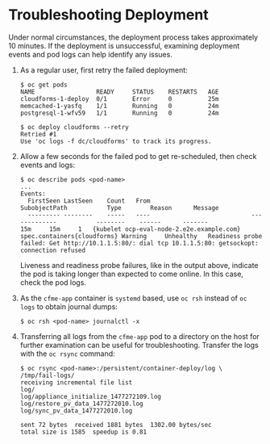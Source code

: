 # Troubleshooting Deployment

Under normal circumstances, the deployment process takes approximately
10 minutes. If the deployment is unsuccessful, examining deployment
events and pod logs can help identify any issues.

1.  As a regular user, first retry the failed deployment:
    
        $ oc get pods
        NAME                 READY     STATUS    RESTARTS   AGE
        cloudforms-1-deploy  0/1       Error     0          25m
        memcached-1-yasfq    1/1       Running   0          24m
        postgresql-1-wfv59   1/1       Running   0          24m
    
        $ oc deploy cloudforms --retry
        Retried #1
        Use 'oc logs -f dc/cloudforms' to track its progress.

2.  Allow a few seconds for the failed pod to get re-scheduled, then
    check events and logs:
    
        $ oc describe pods <pod-name>
        ...
        Events:
          FirstSeen LastSeen    Count   From                            SubobjectPath           Type        Reason      Message
          --------- --------    -----   ----                            -------------           --------    ------      -------
        15m     15m     1   {kubelet ocp-eval-node-2.e2e.example.com}   spec.containers{cloudforms} Warning     Unhealthy   Readiness probe failed: Get http://10.1.1.5:80/: dial tcp 10.1.1.5:80: getsockopt: connection refused
    
    Liveness and readiness probe failures, like in the output above,
    indicate the pod is taking longer than expected to come online. In
    this case, check the pod logs.

3.  As the `cfme-app` container is `systemd` based, use `oc rsh` instead
    of `oc logs` to obtain journal dumps:
    
        $ oc rsh <pod-name> journalctl -x

4.  Transferring all logs from the `cfme-app` pod to a directory on the
    host for further examination can be useful for troubleshooting.
    Transfer the logs with the `oc rsync` command:
    
        $ oc rsync <pod-name>:/persistent/container-deploy/log \
        /tmp/fail-logs/
        receiving incremental file list
        log/
        log/appliance_initialize_1477272109.log
        log/restore_pv_data_1477272010.log
        log/sync_pv_data_1477272010.log
        
        sent 72 bytes  received 1881 bytes  1302.00 bytes/sec
        total size is 1585  speedup is 0.81
